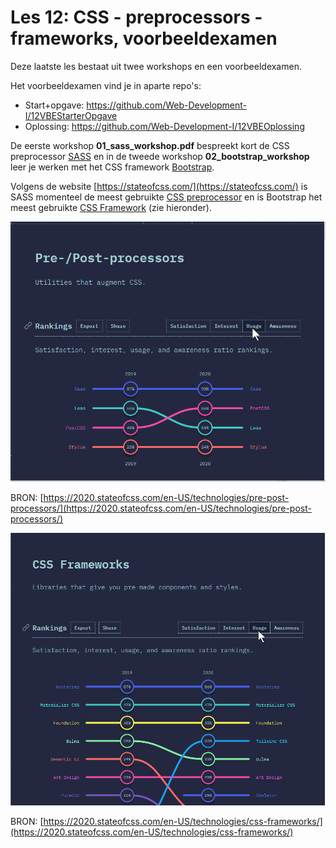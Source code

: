 # Les 12: CSS - preprocessors - frameworks, voorbeeldexamen

Deze laatste les bestaat uit twee workshops en een voorbeeldexamen.

Het voorbeeldexamen vind je in aparte repo's: 

- Start+opgave: https://github.com/Web-Development-I/12VBEStarterOpgave
- Oplossing: https://github.com/Web-Development-I/12VBEOplossing


 De eerste workshop **01_sass_workshop.pdf** bespreekt kort de CSS preprocessor [SASS](https://sass-lang.com/) en in de tweede workshop **02_bootstrap_workshop** leer je werken met het CSS framework [Bootstrap](https://getbootstrap.com/).

Volgens de website [https://stateofcss.com/](https://stateofcss.com/) is SASS momenteel de meest gebruikte [CSS preprocessor](https://developer.mozilla.org/en-US/docs/Glossary/CSS_preprocessor) en is Bootstrap het meest gebruikte [CSS Framework](https://en.wikipedia.org/wiki/CSS_framework) (zie hieronder).

![usage 2020 css preprocessors](images/usage_2020_css_preprocessors.png)

BRON: [https://2020.stateofcss.com/en-US/technologies/pre-post-processors/](https://2020.stateofcss.com/en-US/technologies/pre-post-processors/)


![usage 2020 css frameworks](images/usage_2020_css_frameworks.png)

BRON: [https://2020.stateofcss.com/en-US/technologies/css-frameworks/](https://2020.stateofcss.com/en-US/technologies/css-frameworks/)







